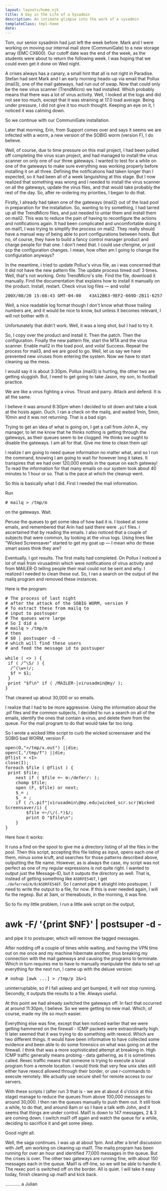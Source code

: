 ```yaml
---
layout: layouts/home.njk
title: A Day in the Life of a Sysadmin
description: An intimate glimpse into the work of a sysadmin
templateClass: tmpl-home
date:
---
```


Tom, our senior sysadmin had just left the week before. Mark and I were working on moving our internal mail store (CommuniGate) to a new storage array (EMC CX600). Our cutoff date was the end of the week, as the students were about to return the following week. I was hoping that we could even get it done on Wed night.

A crises always has a canary, a small hint that all is not right in Paradise. Stefan had sent Mark and I an early morning heads-up via email that Pollux (mail3), one of the mail gateways, had run out of swap. Now that could only be the new virus scanner (TrendMicro) we had installed. Which probably means that there was a lot of virus activity. Well, I looked at the logs and did not see too much, except that it was straining at 17.0 load average. Being under pressure, I did not give it too much thought. Keeping an eye on it, I noticed it was calming down.

So we continue with our CommuniGate installation.

Later that morning, Erin, from Support comes over and says it seems we are infected with a worm, a new version of the SOBIG worm (version F), I do believe.

Well, of course, due to time pressure on this mail project, I had been pulled off completing the virus scan project, and had managed to install the virus scanner on only one of our three gateways. I wanted to test for a while on one of the gateways to make sure everything was working properly before installing it on all three. Defining the notifications had taken longer than I expected, so it had been all of a week languishing at this stage. But I now realized that something was wrong and I needed to install the virus scanner on all the gateways, update the virus files, and that would take probably the rest of the day. So, after re-ordering my priorities, I began to do that.

Firstly, I already had taken one of the gateways (mail2) out of the load pool in preparation for the installation. So, wanting to try something, I had tarred up all the TrendMicro files, and just needed to untar them and install them on mail2. This was to reduce the pain of having to reconfigure the actions and notifications again. It had been complicated and uncomfortable doing it on mail1, I was trying to simplify the process on mail2. They really should have a manual way of being able to port configurations between hosts. But no, of course, they have to build a fancy control manager product and charge people for that one. I don't need that. I could use cfengine, or just scp the configuration changes. I mean, how often am I going to change the configuration anyways?

In the meantime, i tried to update Pollux's virus file, as i was concerned that it did not have the new pattern file. The update process timed out! 3 times. Well, that's not working. Onto TrendMicro's site. Find the file, download it manually. Find the documentation that explains how to install it manually on the product. Install, restart. Check virus log files &mdash; and voila!

<pre>
200X/08/20 15:08:43 GMT-04:00   43A12B63-9EF2-669D-2B11-6257D1C4DF0E    support@infolex.gr      <ajohnson@my.edu>      Re: Thank you!  WORM_SOBIG.F    2       3               3
</pre>

Well, a nice readable log format though I don't know what those trailing numbers are, and it would be nice to know, but unless it becomes relevant, I will not bother with it.

Unfortunately that didn't work. Well, it was a long shot, but I had to try it.

So, I copy over the product and install it. Then the patch. Then the configuration. Finally the new pattern file, start the MTA and the virus scanner. Enable mail2 in the load pool, and voila! Success. Repeat the process for mail3, and we are good to go. Well, let us say we have prevented new viruses from entering the system. Now we have to start cleaning up the mess.

I would say it is about 3:30pm. Pollux (mail3) is hurting, the other two are getting sluggish. But, I need to get going to take Jason, my son, to football practice.

We are like a virus fighting a virus. Thrust and parry. Attack and defend. It is all the same.

I believe it was around 8:30pm when I decided to sit down and take a look at the hosts again. Ouch. I ran a check on the mailq, and waited 1min, 5min, 10min and it was not returning. That is a bad sign.

Trying to get an idea of what is going on, I get a call from John A., my manager, to let me know that he thinks nothing is getting through the gateways, as their queues seem to be clogged. He thinks we ought to disable the gateways. I am all for that. Give me time to clean them up!

I realize I am going to need queue information no matter what, and so I run the command, knowing I am going to wait for however long it takes. It transpires that we had over 120,000 emails in the queue on each gateway! To read the information for that many emails on our system took about 40 minutes to 1 hour or so. That is the pace at which the cleanup went.

So this is basically what I did. First I needed the mail information.

Run
<pre>
# mailq > /tmp/m
</pre>
on the gateways. Wait.

Peruse the queues to get some idea of how bad it is. I looked at some emails, and remembered that Arin had said there were <code>.pif</code> files. I ascertained that by reading the emails. I also noticed that a couple of subjects that were common, by looking at the virus logs. Using lines like "Wicked Screensaver" started to get my goat up &mdash; I mean who do these smart asses think they are?

Eventually, I got results. The first mailq had completed. On Pollux I noticed a lot of mail from virusadmin which were notifications of virus activity and from MAILER-D telling people their mail could not be sent and why. I realized I needed to clean these out. So, I ran a search on the output of the mailq program and removed these instances.

Here is the program:

<pre>
# The process of last night
# after the attack of the SOBIG WORM, version F
# To extract these from mailq to
# input to postsuper
# The queues were large
# So I did a
# mailq > /tmp/m
# then
# $0 | postsuper -d -
# which will find these users
# and feed the message id to postsuper

while ( <> ) {
 if ( /^\S/ ) {
  /^(\w+)/;
  $f = $1;
 }
 print "$f\n" if ( /MAILER-|virusadmin@my/ );
}
</pre>  

That cleaned up about 30,000 or so emails.

I realize that I had to be more aggressive. Using the information about the .pif files and the common subjects, I decided to run a search on all of the emails, identify the ones that contain a virus, and delete them from the queue. For the mail program to do that would take far too long.

So I wrote a wicked little script to curb the wicked screensaver and the SOBIG bad WORM, version F.

<pre>
open(O,">/tmp/x.out") ||die;
open(I,"/tmp/f") ||die;
@flist = &lt;I&gt;
close(I);
foreach $file ( @flist ) {
 print $file;
    next if ( $file =~ m:/defer/: );
    chomp $file;
    open (F, $file) or next;
    $_= <F>;
    $_ = <F>;
    if ( /\.pif"|virusadmin\@my.edu|wicked_scr.scr|Wicked
Screensaver/i) {
        $file =~/\/(.*)$/;
        print O "$file\n";
    }
}
</pre>

Here how it works:

It runs a find on the spool to give me a directory listing of all the files in the pool. Then this script, accepting this file listing as input, opens each one of them, minus some kruft, and searches for those patterns described above, outputting the file name. However, as is always the case, my script was not perfect as one of my regular expressions is not quite right. I wanted to output just the Message-ID, but it outputs the directory as well. That is, instead of getting something like <code>ASDRFE546T</code>, I get <code>./deferred/A/0/ASDRFE546T</code>. So I cannot pipe it straight into postsuper, I need to write the output to a file, for now. If this is ever needed again, I will fix the regexp. But at 3am, or thereabouts, in the morning, it was fine.

So to fix my little problem, I run a little awk script on the output,

</pre>

# awk -F/ '{print $NF}' | postsuper -d -

</pre>

and pipe it to postsuper, which will remove the tagged messages.

After nodding off a couple of times while waiting, and having the VPN time out on me once and my machine hibernate another, thus breaking my connection with the mail gateways and causing the programs to terminate. Which in turn requires me to have to manually manipulate the data to set up everything for the next run, I came up with the deluxe version:
<pre>
# nohup [awk ...] > /tmp/p 2&>1
</pre>
uninterruptable, so if I fall asleep and get bumped, it will not stop running. Secondly, it outputs the results to a file. Always useful.

At this point we had already switched the gateways off. In fact that occurred at around 11:30pm, I believe. So we were getting no new mail. Which, of course, made my life so much easier.

Everything else was fine, except that ken noticed earlier that we were getting hammered on the firewall - ICMP packets were extraordinarily high. It later seemed that it was trying to do something with rexecd. Which are two different things. It would have been informative to have collected some evidence and been able to do some forensics on what was going on at the firewall. I think that was a more sophisticated attempt at breaking in. High ICMP traffic generally means probing - data gathering, as it is sometimes called. Rexec traffic means that someone is trying to execute a local program from a remote location. I would think that very few unix sites still either have rexecd allowed through their border, or use r-commands to execute remotely. We actually use secure shell for remote access to our servers.

With these scripts I (after run 3 that is - we are at about 4 o'clock at this stage) manage to reduce the queues from above 100,000 messages to around 30,000. I then ran the queues manually to push them out. It still took a while, to do that, and around 8am or so I have a talk with John, and it seems that things are under control. Mail1 is down to 147 messages, 2 & 3 are coming down. I switch mail1 off again and watch the queue for a while, deciding to sacrifice it and get some sleep.

Good night all.

Well, the saga continues. I was up at about 1pm. And after a brief discussion with Jeff, am working on cleaning up mail1. The mailq program has been running for over an hour and identified 77,000 messages in the queue. But the crises is over. The other two gateways are running fine, with about 150 messages each in the queue. Mail1 is off-line, so we will be able to handle it. The rexec port is switched off on the border. All is quiet. I will take it easy today, finish cleaning up mail1 and kick back.

…………
a
Julian
